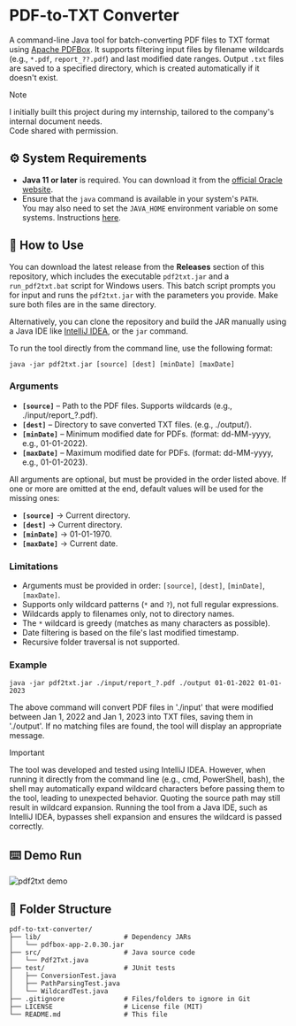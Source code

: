 # PDF-to-TXT Converter
A command-line Java tool for batch-converting PDF files to TXT format using [Apache PDFBox](https://pdfbox.apache.org/). It supports filtering input files by filename wildcards (e.g., `*.pdf`, `report_??.pdf`) and last modified date ranges. Output `.txt` files are saved to a specified directory, which is created automatically if it doesn't exist.
> [!NOTE]
> I initially built this project during my internship, tailored to the company's internal document needs.  
> Code shared with permission.

## ⚙️ System Requirements
- **Java 11 or later** is required. You can download it from the [official Oracle website](https://www.oracle.com/java/technologies/downloads/#java11).
- Ensure that the `java` command is available in your system's `PATH`.  
You may also need to set the `JAVA_HOME` environment variable on some systems. Instructions [here](https://docs.oracle.com/cd/E19182-01/821-0917/inst_jdk_javahome_t/index.html).

## 📘 How to Use
You can download the latest release from the **Releases** section of this repository, which includes the executable `pdf2txt.jar` and a `run_pdf2txt.bat` script for Windows users. This batch script prompts you for input and runs the `pdf2txt.jar` with the parameters you provide. Make sure both files are in the same directory.

Alternatively, you can clone the repository and build the JAR manually using a Java IDE like [IntelliJ IDEA](https://www.jetbrains.com/idea/download/?section=windows), or the `jar` command.

To run the tool directly from the command line, use the following format:
```
java -jar pdf2txt.jar [source] [dest] [minDate] [maxDate]
```

### Arguments
- **`[source]`** – Path to the PDF files. Supports wildcards (e.g., ./input/report_?.pdf).
- **`[dest]`** – Directory to save converted TXT files. (e.g., ./output/).
- **`[minDate]`** – Minimum modified date for PDFs. (format: dd-MM-yyyy, e.g., 01-01-2022).
- **`[maxDate]`** – Maximum modified date for PDFs. (format: dd-MM-yyyy, e.g., 01-01-2023).  

All arguments are optional, but must be provided in the order listed above. If one or more are omitted at the end, default values will be used for the missing ones:
- **`[source]`** → Current directory.
- **`[dest]`** → Current directory.
- **`[minDate]`** → 01-01-1970.
- **`[maxDate]`** → Current date.

### Limitations
- Arguments must be provided in order: `[source]`, `[dest]`, `[minDate]`, `[maxDate]`.
- Supports only wildcard patterns (`*` and `?`), not full regular expressions.
- Wildcards apply to filenames only, not to directory names.
- The `*` wildcard is greedy (matches as many characters as possible).
- Date filtering is based on the file's last modified timestamp.
- Recursive folder traversal is not supported.

### Example 
```
java -jar pdf2txt.jar ./input/report_?.pdf ./output 01-01-2022 01-01-2023
```

The above command will convert PDF files in './input' that were modified between Jan 1, 2022 and Jan 1, 2023 into TXT files, saving them in './output'. If no matching files are found, the tool will display an appropriate message.

> [!IMPORTANT]
> The tool was developed and tested using IntelliJ IDEA. However, when running it directly from the command line (e.g., cmd, PowerShell, bash), the shell may automatically expand wildcard characters before passing them to the tool, leading to unexpected behavior. Quoting the source path may still result in wildcard expansion. Running the tool from a Java IDE, such as IntelliJ IDEA, bypasses shell expansion and ensures the wildcard is passed correctly.
    
## ⌨️ Demo Run
![pdf2txt demo](https://github.com/user-attachments/assets/ac940b3c-d88b-4312-836a-b9d1a46d8df8)

## 📂 Folder Structure
```
pdf-to-txt-converter/
├── lib/                     # Dependency JARs
│   └── pdfbox-app-2.0.30.jar
├── src/                     # Java source code
│   └── Pdf2Txt.java    
├── test/                    # JUnit tests
│   ├── ConversionTest.java
│   ├── PathParsingTest.java
│   └── WildcardTest.java
├── .gitignore               # Files/folders to ignore in Git
├── LICENSE                  # License file (MIT)
└── README.md                # This file
```


<!---
A bulk PDF to TXT converter that I developed during my internship.\
It is executed through the command line by typing ```java -jar "PDFToTextConverter.jar"``` with or without arguments. For ease of use, the ```conv.bat``` file can be modified and executed instead.\
The simplest conversion involves placing the PDF files in the same folder as the JAR file and executing the BAT file.\
The java code is included in the ```PDFToTextConverter.java``` file.

## Command line arguments (args)
* 1st argument: source folder (absolute or relative path).
* 2nd argument: destination folder (absolute or relative path).
* 3rd argument: last modified date (greater than set value).
* 4th argument: last modified date (less than set value).

## Execution with hyperparameters
If the destination folder does not exist, it is created automatically. In case both the source and destination folders are not provided, they are set to the current working directory.\
The first hyperparameter supports wildcards to select specific PDF files for conversion. The wildcard for the asterisk is ```(.\*)```, for example ```myFolder/myOtherFolder/wild(.\*)```. If the files to convert are in the current working directory, we can type the wildcard without the path.\
The third hyperparameter is also optional. If not set, it equals to 1-1-1900 to ensure searching for files with a higher last modified date.\
The fourth hyperparameter is also optional. If not set, it equals to the current date to ensure searching for files with a lower last modified date.\
Dates must be in dd-MM-yyyy format, for example 14-11-2019.

## Examples
```
java -jar "PDFToTextConverter.jar"
java -jar "PDFToTextConverter.jar" wi(.\*)
java -jar "PDFToTextConverter.jar" wi(.\*) new
java -jar "PDFToTextConverter.jar" folder1 folder2
java -jar "PDFToTextConverter.jar" folder1/subfolder folder2
java -jar "PDFToTextConverter.jar" folder1/wild(.\*) folder2
java -jar "PDFToTextConverter.jar" folder1 folder/subfolder2 1-1-2019
java -jar "PDFToTextConverter.jar" folder1/subfolder folder2 3-4-2018 3-4-2018
java -jar "PDFToTextConverter.jar" folder1/subfolder/wi(.\*) folder2/sub1/sub2 4-5-2018 5-10-2019
```
---!>
